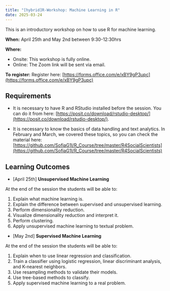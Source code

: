 ```yaml
---
title: "[hybrid]R-Workshop: Machine Learning in R"
date: 2025-03-24
---
```


This is an introductory workshop on how to use R for machine learning.


**When:** April 25th and May 2nd between 9:30-12:30hrs

**Where:** 

* Onsite: This workshop is fully online.
* Online: The Zoom link will be sent via email.

**To register:** Register here: [https://forms.office.com/e/xBY9gP3upc](https://forms.office.com/e/xBY9gP3upc)

## Requirements

* It is necessary to have R and RStudio installed before the session. You can do it from here: [https://posit.co/download/rstudio-desktop/](https://posit.co/download/rstudio-desktop/).

* It is necessary to know the basics of data handling and text analytics. In February and March, we covered these topics, so you can check the material here: [https://github.com/SofiaG1l/R_Course/tree/master/R4SocialScientists](https://github.com/SofiaG1l/R_Course/tree/master/R4SocialScientists)

## Learning Outcomes


* [April 25th] **Unsupervised Machine Learning**

At the end of the session the students will be able to:
  1.	Explain what machine learning is.
  2.	Explain the difference between supervised and unsupervised learning.
  3.	Perform dimensionality reduction.
  4.	Visualize dimensionality reduction and interpret it.
  5.	Perform clustering.
  6.	Apply unsupervised machine learning to textual problem.


* [May 2nd] **Supervised Machine Learning**

At the end of the session the students will be able to:
  1.	Explain when to use linear regression and classification.
  2.	Train a classifier using logistic regression, linear discriminant analysis, and K-nearest neighbors.
  3.	Use resampling methods to validate their models.
  4.	Use tree-based methods to classify.
  5.	Apply supervised machine learning to a real problem.


